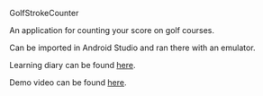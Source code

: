 GolfStrokeCounter 

An application for counting your score on golf courses.

Can be imported in Android Studio and ran there with an emulator.

Learning diary can be found [here](https://lut-my.sharepoint.com/:w:/g/personal/lassi_tuominen_student_lut_fi/EbZXBjK-j2ZHittdBmSHJ1MBVMjhdzhBudYn15Bdq3kWfw?e=HwceF0).


Demo video can be found [here](https://www.youtube.com/watch?v=9-greDD3yBo
).
